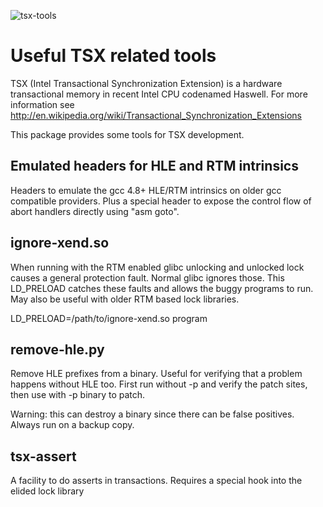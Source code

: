 ![tsx-tools](http://halobates.de/tsx-tools.png)

# Useful TSX related tools

TSX (Intel Transactional Synchronization Extension) is a hardware transactional memory in recent Intel CPU codenamed Haswell. For more information see http://en.wikipedia.org/wiki/Transactional_Synchronization_Extensions

This package provides some tools for TSX development.

## Emulated headers for HLE and RTM intrinsics

Headers to emulate the gcc 4.8+ HLE/RTM intrinsics on older gcc compatible
providers. Plus a special header to expose the control flow of abort
handlers directly using "asm goto".

## ignore-xend.so

When running with the RTM enabled glibc unlocking and unlocked lock causes 
a general protection fault. Normal glibc ignores those.
This LD_PRELOAD catches these faults and allows the buggy programs to run.
May also be useful with older RTM based lock libraries.

LD_PRELOAD=/path/to/ignore-xend.so program 

## remove-hle.py

Remove HLE prefixes from a binary. Useful for verifying that a problem
happens without HLE too. First run without -p and verify the patch sites,
then use with -p binary to patch.

Warning: this can destroy a binary since there can be false positives.
Always run on a backup copy.

## tsx-assert 

A facility to do asserts in transactions.
Requires a special hook into the elided lock library

